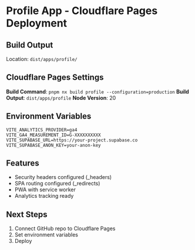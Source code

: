 # Profile App - Cloudflare Pages Deployment

## Build Output

Location: `dist/apps/profile/`

## Cloudflare Pages Settings

**Build Command**: `pnpm nx build profile --configuration=production`
**Build Output**: `dist/apps/profile`
**Node Version**: 20

## Environment Variables

```
VITE_ANALYTICS_PROVIDER=ga4
VITE_GA4_MEASUREMENT_ID=G-XXXXXXXXXX
VITE_SUPABASE_URL=https://your-project.supabase.co
VITE_SUPABASE_ANON_KEY=your-anon-key
```

## Features

- Security headers configured (_headers)
- SPA routing configured (_redirects)
- PWA with service worker
- Analytics tracking ready

## Next Steps

1. Connect GitHub repo to Cloudflare Pages
2. Set environment variables
3. Deploy

